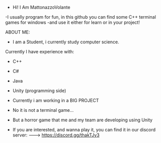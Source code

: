 
- Hi! I Am MattonazzoVolante

-I usually program for fun, in this github you can find some C++ terminal games for windows
-and use it either for learn or in your project!

ABOUT ME:

- I am a Student, i currently study computer science.

Currently I have experience with:

- C++
- C#
- Java
- Unity (programming side)

- Currently i am working in a BIG PROJECT
- No it is not a terminal game...
- But a horror game that me and my team are developing using Unity
- If you are interested, and wanna play it, you can find it in our discord server:
---> https://discord.gg/thakTJy3

